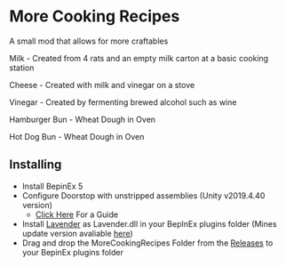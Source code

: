 # More Cooking Recipes

A small mod that allows for more craftables

Milk - Created from 4 rats and an empty milk carton at a basic cooking station

Cheese - Created with milk and vinegar on a stove

Vinegar - Created by fermenting brewed alcohol such as wine

Hamburger Bun - Wheat Dough in Oven

Hot Dog Bun - Wheat Dough in Oven

## Installing

- Install BepinEx 5
- Configure Doorstop with unstripped assemblies (Unity v2019.4.40 version)
  - [Click Here](https://obenseuermodding.github.io/Information/www/Guides/Configuring-Doorstop.html) For a Guide
- Install [Lavender](https://github.com/leonarudo/Lavender/tree/main) as Lavender.dll in your BepInEx plugins folder (Mines update version avaliable [here](https://github.com/hiemas-lerastad/OS-MoreCookingRecipes/releases/tag/Lavender))
- Drag and drop the MoreCookingRecipes Folder from the [Releases](https://github.com/hiemas-lerastad/OS-MoreCookingRecipes/releases/tag/Main) to your BepinEx plugins folder

